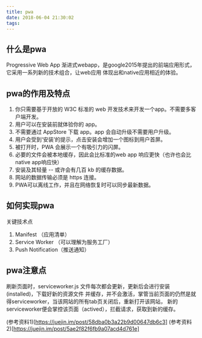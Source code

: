 ```yaml
---
title: pwa
date: 2018-06-04 21:30:02
tags:
---
```

## 什么是pwa
Progressive Web App 渐进式webapp，是google2015年提出的前端应用形式，它采用一系列新的技术组合，让web应用
体现出和native应用相近的体验。

## pwa的作用及特点
1. 你只需要基于开放的 W3C 标准的 web 开发技术来开发一个app。不需要多客户端开发。
2. 用户可以在安装前就体验你的 app。
3. 不需要通过 AppStore 下载 app。app 会自动升级不需要用户升级。
4. 用户会受到‘安装’的提示，点击安装会增加一个图标到用户首屏。
5. 被打开时，PWA 会展示一个有吸引力的闪屏。
6. 必要的文件会被本地缓存，因此会比标准的web app 响应更快（也许也会比native app响应快）
7. 安装及其轻量 -- 或许会有几百 kb 的缓存数据。
8. 网站的数据传输必须是 https 连接。
9. PWA可以离线工作，并且在网络恢复时可以同步最新数据。

## 如何实现pwa
关键技术点
1. Manifest （应用清单）
2. Service Worker （可以理解为服务工厂）
3. Push Notification（推送通知）

## pwa注意点
刷新页面时，serviceworker.js 文件每次都会更新，更新后会进行安装(installed)，下载好新的资源文件
并缓存，并不会激活，掌管当前页面的仍然是就得serviceworker，当该网站的所有tab页关闭后，重新打开该网站，
新的serviceworker便会掌控该页面（actived），拦截请求，获取到新的缓存。

(参考资料1)[https://juejin.im/post/58dba0b3a22b9d00647db6c3]
(参考资料2)[https://juejin.im/post/5ae2f82f6fb9a07acd4d761e]